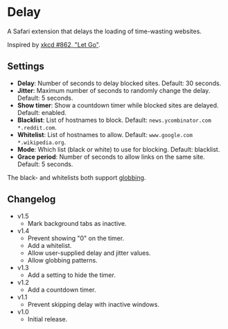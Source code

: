 # Delay

A Safari extension that delays the loading of time-wasting websites.

Inspired by [xkcd #862, "Let Go"][1].

## Settings

- **Delay**: Number of seconds to delay blocked sites.
  Default: 30 seconds.
- **Jitter**: Maximum number of seconds to randomly change the delay.
  Default: 5 seconds.
- **Show timer**: Show a countdown timer while blocked sites are delayed.
  Default: enabled.
- **Blacklist**: List of hostnames to block.
  Default: `news.ycombinator.com *.reddit.com`.
- **Whitelist**: List of hostnames to allow.
  Default: `www.google.com *.wikipedia.org`.
- **Mode**: Which list (black or white) to use for blocking.
  Default: blacklist.
- **Grace period**: Number of seconds to allow links on the same site.
  Default: 5 seconds.

The black- and whitelists both support [globbing][2].

## Changelog

- v1.5
  * Mark background tabs as inactive.
- v1.4
  * Prevent showing "0" on the timer.
  * Add a whitelist.
  * Allow user-supplied delay and jitter values.
  * Allow globbing patterns.
- v1.3
  * Add a setting to hide the timer.
- v1.2
  * Add a countdown timer.
- v1.1
  * Prevent skipping delay with inactive windows.
- v1.0
  * Initial release.

[1]: http://xkcd.com/862/
[2]: http://en.wikipedia.org/wiki/Glob_(programming)
